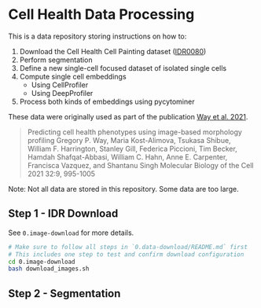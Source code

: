 # Cell Health Data Processing

This is a data repository storing instructions on how to:

1. Download the Cell Health Cell Painting dataset ([IDR0080](https://idr.openmicroscopy.org/webclient/?show=screen-2701))
2. Perform segmentation
3. Define a new single-cell focused dataset of isolated single cells
4. Compute single cell embeddings
    - Using CellProfiler
    - Using DeepProfiler
5. Process both kinds of embeddings using pycytominer

These data were originally used as part of the publication [Way et al. 2021](https://doi.org/10.1091/mbc.E20-12-0784).

> Predicting cell health phenotypes using image-based morphology profiling
> Gregory P. Way, Maria Kost-Alimova, Tsukasa Shibue, William F. Harrington, Stanley Gill, Federica Piccioni, Tim Becker, Hamdah Shafqat-Abbasi, William C. Hahn, Anne E. Carpenter, Francisca Vazquez, and Shantanu Singh
> Molecular Biology of the Cell 2021 32:9, 995-1005

Note: Not all data are stored in this repository.
Some data are too large.

## Step 1 - IDR Download

See `0.image-download` for more details.

```bash
# Make sure to follow all steps in `0.data-download/README.md` first
# This includes one step to test and confirm download configuration
cd 0.image-download
bash download_images.sh
```

## Step 2 - Segmentation
